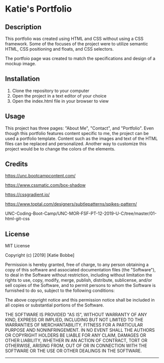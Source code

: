 # Katie's Portfolio

## Description 

This portfolio was created using HTML and CSS without using a CSS framework. Some of the focuses of the project were to utilize semantic HTML, CSS positioning and floats, and CSS selectors.

The portfoio page was created to match the specifications and design of a mockup image.


## Installation

1. Clone the repository to your computer
2. Open the project in a text editor of your choice
3. Open the index.html file in your browser to view

## Usage 

This project has three pages: "About Me", "Contact", and "Portfolio". Even though this portfolio features content specific to me, the project can be used a portfolio template. Content such as the images and text of the HTML files can be replaced and personalized. Another way to customize this project would be to change the colors of the elements.

## Credits

https://unc.bootcampcontent.com/

https://www.cssmatic.com/box-shadow

https://cssgradient.io/

<!-- background tile image: Spikes Pattern by Omer Ozer -->
https://www.toptal.com/designers/subtlepatterns/spikes-pattern/

UNC-Coding-Boot-Camp/UNC-MOR-FSF-PT-12-2019-U-C/tree/master/01-html-git-css


## License
MIT License

Copyright (c) [2019] [Katie Bobbe]

Permission is hereby granted, free of charge, to any person obtaining a copy
of this software and associated documentation files (the "Software"), to deal
in the Software without restriction, including without limitation the rights
to use, copy, modify, merge, publish, distribute, sublicense, and/or sell
copies of the Software, and to permit persons to whom the Software is
furnished to do so, subject to the following conditions:

The above copyright notice and this permission notice shall be included in all
copies or substantial portions of the Software.

THE SOFTWARE IS PROVIDED "AS IS", WITHOUT WARRANTY OF ANY KIND, EXPRESS OR
IMPLIED, INCLUDING BUT NOT LIMITED TO THE WARRANTIES OF MERCHANTABILITY,
FITNESS FOR A PARTICULAR PURPOSE AND NONINFRINGEMENT. IN NO EVENT SHALL THE
AUTHORS OR COPYRIGHT HOLDERS BE LIABLE FOR ANY CLAIM, DAMAGES OR OTHER
LIABILITY, WHETHER IN AN ACTION OF CONTRACT, TORT OR OTHERWISE, ARISING FROM,
OUT OF OR IN CONNECTION WITH THE SOFTWARE OR THE USE OR OTHER DEALINGS IN THE
SOFTWARE.

---
